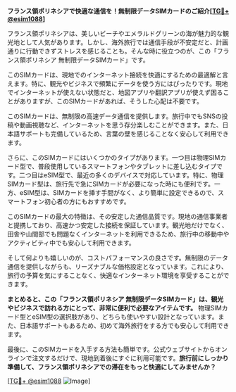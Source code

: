 **フランス領ポリネシアで快適な通信を！無制限データSIMカードのご紹介[[TG💪+ @esim1088](https://t.me/s/esim1088)]**

フランス領ポリネシアは、美しいビーチやエメラルドグリーンの海が魅力的な観光地として人気があります。しかし、海外旅行では通信手段が不安定だと、計画通りに行動できずストレスを感じることも。そんな時に役立つのが、この「フランス領ポリネシア 無制限データSIMカード」です。

このSIMカードは、現地でのインターネット接続を快適にするための最適解と言えます。特に、観光やビジネスで頻繁にデータを使う方にはぴったりです。現地でインターネットが使えない状態だと、地図アプリや翻訳アプリが使えず困ることがありますが、このSIMカードがあれば、そうした心配は不要です。

このSIMカードは、無制限の高速データ通信を提供します。旅行中でもSNSの投稿や動画視聴など、インターネットを思う存分楽しむことができます。また、日本語サポートも完備しているため、言葉の壁を感じることなく安心して利用できます。

さらに、このSIMカードにはいくつかのタイプがあります。一つ目は物理SIMカード型で、普段使用しているスマートフォンやタブレットに差し込むタイプです。二つ目はeSIM型で、最近の多くのデバイスで対応しています。特に、物理SIMカード型は、旅行先で急にSIMカードが必要になった時にも便利です。一方、eSIM型は、SIMカードを挿す手間がなく、より簡単に設定できるので、スマートフォン初心者の方にもおすすめです。

このSIMカードの最大の特徴は、その安定した通信品質です。現地の通信事業者と提携しており、高速かつ安定した接続を保証しています。観光地だけでなく、田舎や山間部でも問題なくインターネットを利用できるため、旅行中の移動中やアクティビティ中でも安心して利用できます。

そして何よりも嬉しいのが、コストパフォーマンスの良さです。無制限のデータ通信を提供しながらも、リーズナブルな価格設定となっています。これにより、旅行の予算を気にすることなく、快適なインターネット環境を享受することができます。

**まとめると、この「フランス領ポリネシア 無制限データSIMカード」は、観光やビジネスで訪れる方にとって、非常に便利で必要なアイテムです。** 物理SIMカード型とeSIM型の選択肢があり、どちらも使いやすい設計となっています。また、日本語サポートもあるため、初めて海外旅行をする方でも安心して利用できます。

最後に、このSIMカードを入手する方法も簡単です。公式ウェブサイトからオンラインで注文するだけで、現地到着後にすぐに利用可能です。**旅行前にしっかり準備して、フランス領ポリネシアでの滞在をもっと快適にしてみませんか？**

[[TG💪+ @esim1088](https://t.me/s/esim1088) ![Image](https://i.postimg.cc/Y0z9fWf4/image.png)]